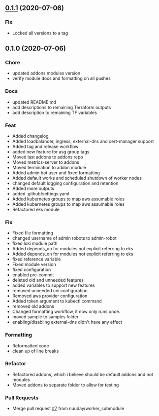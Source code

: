 
<a name="0.1.1"></a>
## [0.1.1](https://github.com/nuuday/terraform-aws-eks/compare/0.1.0...0.1.1) (2020-07-06)

### Fix

* Locked all versions to a tag


<a name="0.1.0"></a>
## 0.1.0 (2020-07-06)

### Chore

* updated addons modules version
* verify module docs and formatting on all pushes

### Docs

* updated README.md
* add descriptions to remaining Terraform outputs
* add description to remaining TF variables

### Feat

* Added changelog
* Added loadbalancer, ingress, external-dns and cert-manager support
* Added tag and release workflow
* added new feature for asg group tags
* Moved last addons to addons repo
* Moved metrics-server to addons
* Moved termination to addon module
* Added admin bot user and fixed formatting
* Added default works and scheduled shutdown of worker nodes
* changed default logging configuration and retention
* Added more outputs
* added .github/settings.yaml
* Added kubernetes groups to map aws assumable roles
* Added kubernetes groups to map aws assumable roles
* Refactored eks module

### Fix

* Fixed file formatting
* changed username of admin robots to admin-robot
* fixed loki module path
* Added depends_on for modules not explicit referring to eks
* Added depends_on for modules not explicit referring to eks
* fixed reference variable
* Fixed module version
* fixed configuration
* enabled pre-commit
* deleted old and unneeded features
* added variables to support new features
* removed unneeded cni configuration
* Removed aws provider configuration
* Added token argument to kubectl command
* removed old addons
* Changed formatting workflow, it now only runs once.
* moved sample to samples folder
* enabling/disabling external-dns didn't have any effect

### Formatting

* Reformatted code
* clean up of line breaks

### Refactor

* Refactored addons, which i believe should be default addons and not modules
* Moved addons to separate folder to allow for testing

### Pull Requests

* Merge pull request [#7](https://github.com/nuuday/terraform-aws-eks/issues/7) from nuuday/worker_submodule

